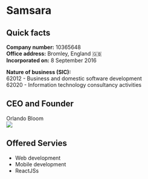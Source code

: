 # Samsara

## Quick facts

<b>Company number:</b> 10365648<br>
<b>Office address:</b> Bromley, England 🇬🇧<br>
<b>Incorporated on:</b> 8 September 2016<br>

<b>Nature of business (SIC):</b><br>
62012 - Business and domestic software development<br>
62020 - Information technology consultancy activities

## CEO and Founder

Orlando Bloom<br>
<img src="https://upload.wikimedia.org/wikipedia/commons/thumb/c/c0/Orlando-Groppo-Llobregat.jpg/240px-Orlando-Groppo-Llobregat.jpg">

## Offered Servies

- Web development
- Mobile development
- ReactJSs
